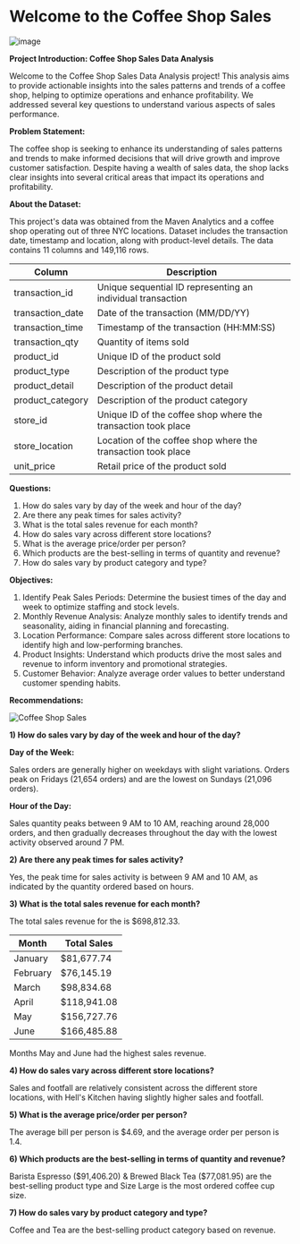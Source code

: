 # Welcome to the Coffee Shop Sales
![image](https://github.com/Maryamfaisalz/Coffee-Shop-Sales/assets/79410940/e6d26c51-f895-44a3-a04c-1cbe9be0f1d3)

**Project Introduction: Coffee Shop Sales Data Analysis**

Welcome to the Coffee Shop Sales Data Analysis project! This analysis aims to provide actionable insights into the sales patterns and trends of a coffee shop, helping to optimize operations and enhance profitability. We addressed several key questions to understand various aspects of sales performance.

**Problem Statement:**


The coffee shop is seeking to enhance its understanding of sales patterns and trends to make informed decisions that will drive growth and improve customer satisfaction. Despite having a wealth of sales data, the shop lacks clear insights into several critical areas that impact its operations and profitability.

**About the Dataset:**

This project's data was obtained from the Maven Analytics and a coffee shop operating out of three NYC locations. Dataset includes the transaction date, timestamp and location, along with product-level details. The data contains 11 columns and 149,116 rows.

| Column        | Description   |
| ------------- | ------------- |
| transaction_id  | Unique sequential ID representing an individual transaction  |
| transaction_date  | Date of the transaction (MM/DD/YY)  |
| transaction_time | Timestamp of the transaction (HH:MM:SS)  |
| transaction_qty | Quantity of items sold |
| product_id  | Unique ID of the product sold |
| product_type | Description of the product type  |
| product_detail | Description of the product detail  |
| product_category  | Description of the product category  |
| store_id  | Unique ID of the coffee shop where the transaction took place  |
| store_location | Location of the coffee shop where the transaction took place  |
|unit_price | Retail price of the product sold  |

**Questions:** 
1) How do sales vary by day of the week and hour of the day?
2) Are there any peak times for sales activity?
3) What is the total sales revenue for each month?
4) How do sales vary across different store locations?
5) What is the average price/order per person?
6) Which products are the best-selling in terms of quantity and revenue?
7) How do sales vary by product category and type?

**Objectives:**
1) Identify Peak Sales Periods: Determine the busiest times of the day and week to optimize staffing and stock levels. 
2) Monthly Revenue Analysis: Analyze monthly sales to identify trends and seasonality, aiding in financial planning and forecasting.
3) Location Performance: Compare sales across different store locations to identify high and low-performing branches. 
4) Product Insights: Understand which products drive the most sales and revenue to inform inventory and promotional strategies. 
5) Customer Behavior: Analyze average order values to better understand customer spending habits.

**Recommendations:**

![Coffee Shop Sales](https://github.com/Maryamfaisalz/Coffee-Shop-Sales-Excel-Project/assets/79410940/18c524a8-f1d5-4659-878a-bee9dad44b01)


**1) How do sales vary by day of the week and hour of the day?**



**Day of the Week:**


Sales orders are generally higher on weekdays with slight variations. Orders peak on Fridays (21,654 orders) and are the lowest on Sundays (21,096 orders).

**Hour of the Day:**


Sales quantity peaks between 9 AM to 10 AM, reaching around 28,000 orders, and then gradually decreases throughout the day with the lowest activity observed around 7 PM.


**2) Are there any peak times for sales activity?**



Yes, the peak time for sales activity is between 9 AM and 10 AM, as indicated by the quantity ordered based on hours.

**3) What is the total sales revenue for each month?**


The total sales revenue for the is $698,812.33.

| Month        | Total Sales   |
| ------------- | ------------- |
| January  | $81,677.74  |
| February  | $76,145.19  |
| March | $98,834.68  |
| April |  $118,941.08 |
| May |  $156,727.76 |
| June |  $166,485.88 |

Months May and June had the highest sales revenue. 


**4) How do sales vary across different store locations?**


Sales and footfall are relatively consistent across the different store locations, with Hell's Kitchen having slightly higher sales and footfall.

**5) What is the average price/order per person?**


The average bill per person is $4.69, and the average order per person is 1.4.

**6) Which products are the best-selling in terms of quantity and revenue?**


Barista Espresso ($91,406.20) & Brewed Black Tea ($77,081.95) are the best-selling product type and Size Large is the most ordered coffee cup size.


**7) How do sales vary by product category and type?**


Coffee and Tea are the best-selling product category based on revenue.





